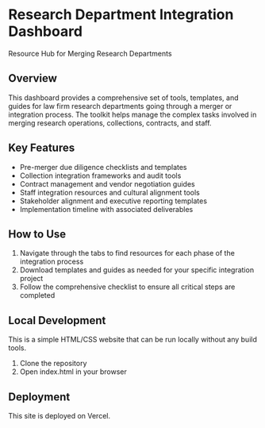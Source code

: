 # Research Department Integration Dashboard

Resource Hub for Merging Research Departments

## Overview

This dashboard provides a comprehensive set of tools, templates, and guides for law firm research departments going through a merger or integration process. The toolkit helps manage the complex tasks involved in merging research operations, collections, contracts, and staff.

## Key Features

- Pre-merger due diligence checklists and templates
- Collection integration frameworks and audit tools
- Contract management and vendor negotiation guides
- Staff integration resources and cultural alignment tools
- Stakeholder alignment and executive reporting templates
- Implementation timeline with associated deliverables

## How to Use

1. Navigate through the tabs to find resources for each phase of the integration process
2. Download templates and guides as needed for your specific integration project
3. Follow the comprehensive checklist to ensure all critical steps are completed

## Local Development

This is a simple HTML/CSS website that can be run locally without any build tools.

1. Clone the repository
2. Open index.html in your browser

## Deployment

This site is deployed on Vercel.